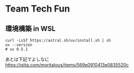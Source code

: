 # Team Tech Fun

## 環境構築 in WSL

```
curl -LsSf https://astral.sh/uv/install.sh | sh
uv --version
# uv 0.5.1
```

あとは下記でよしなに
https://qiita.com/moritalous/items/569e0910413e0835520c
